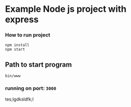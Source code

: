 # Example Node js project with express

### How to run project
```
npm install
npm start
```

## Path to start program
```
bin/www
```
### running on port: `3000`

tes;lgdksldfk;l
